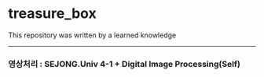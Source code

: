 # treasure_box
This repository was written by a learned knowledge

---


### 영상처리 : SEJONG.Univ 4-1 + Digital Image Processing(Self)
